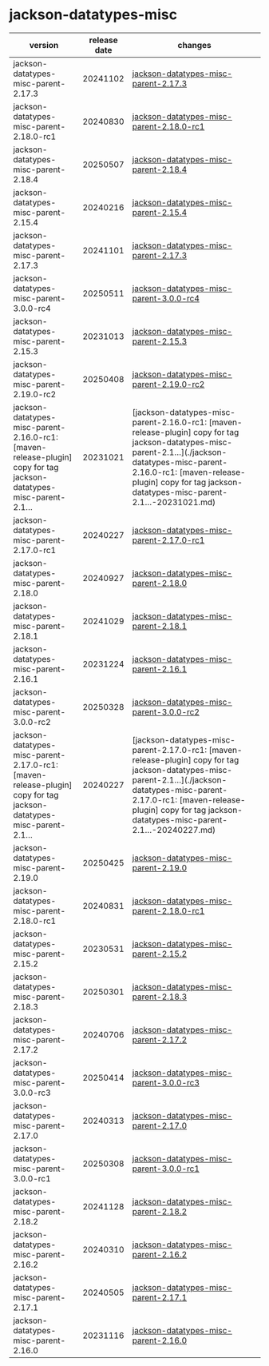 # jackson-datatypes-misc	


|version|release date|changes|
|---|---|---|
|jackson-datatypes-misc-parent-2.17.3|20241102|[jackson-datatypes-misc-parent-2.17.3](./jackson-datatypes-misc-parent-2.17.3-20241102.md)|
|jackson-datatypes-misc-parent-2.18.0-rc1|20240830|[jackson-datatypes-misc-parent-2.18.0-rc1](./jackson-datatypes-misc-parent-2.18.0-rc1-20240830.md)|
|jackson-datatypes-misc-parent-2.18.4|20250507|[jackson-datatypes-misc-parent-2.18.4](./jackson-datatypes-misc-parent-2.18.4-20250507.md)|
|jackson-datatypes-misc-parent-2.15.4|20240216|[jackson-datatypes-misc-parent-2.15.4](./jackson-datatypes-misc-parent-2.15.4-20240216.md)|
|jackson-datatypes-misc-parent-2.17.3|20241101|[jackson-datatypes-misc-parent-2.17.3](./jackson-datatypes-misc-parent-2.17.3-20241101.md)|
|jackson-datatypes-misc-parent-3.0.0-rc4|20250511|[jackson-datatypes-misc-parent-3.0.0-rc4](./jackson-datatypes-misc-parent-3.0.0-rc4-20250511.md)|
|jackson-datatypes-misc-parent-2.15.3|20231013|[jackson-datatypes-misc-parent-2.15.3](./jackson-datatypes-misc-parent-2.15.3-20231013.md)|
|jackson-datatypes-misc-parent-2.19.0-rc2|20250408|[jackson-datatypes-misc-parent-2.19.0-rc2](./jackson-datatypes-misc-parent-2.19.0-rc2-20250408.md)|
|jackson-datatypes-misc-parent-2.16.0-rc1: [maven-release-plugin] copy for tag jackson-datatypes-misc-parent-2.1…|20231021|[jackson-datatypes-misc-parent-2.16.0-rc1: [maven-release-plugin] copy for tag jackson-datatypes-misc-parent-2.1…](./jackson-datatypes-misc-parent-2.16.0-rc1: [maven-release-plugin] copy for tag jackson-datatypes-misc-parent-2.1…-20231021.md)|
|jackson-datatypes-misc-parent-2.17.0-rc1|20240227|[jackson-datatypes-misc-parent-2.17.0-rc1](./jackson-datatypes-misc-parent-2.17.0-rc1-20240227.md)|
|jackson-datatypes-misc-parent-2.18.0|20240927|[jackson-datatypes-misc-parent-2.18.0](./jackson-datatypes-misc-parent-2.18.0-20240927.md)|
|jackson-datatypes-misc-parent-2.18.1|20241029|[jackson-datatypes-misc-parent-2.18.1](./jackson-datatypes-misc-parent-2.18.1-20241029.md)|
|jackson-datatypes-misc-parent-2.16.1|20231224|[jackson-datatypes-misc-parent-2.16.1](./jackson-datatypes-misc-parent-2.16.1-20231224.md)|
|jackson-datatypes-misc-parent-3.0.0-rc2|20250328|[jackson-datatypes-misc-parent-3.0.0-rc2](./jackson-datatypes-misc-parent-3.0.0-rc2-20250328.md)|
|jackson-datatypes-misc-parent-2.17.0-rc1: [maven-release-plugin] copy for tag jackson-datatypes-misc-parent-2.1…|20240227|[jackson-datatypes-misc-parent-2.17.0-rc1: [maven-release-plugin] copy for tag jackson-datatypes-misc-parent-2.1…](./jackson-datatypes-misc-parent-2.17.0-rc1: [maven-release-plugin] copy for tag jackson-datatypes-misc-parent-2.1…-20240227.md)|
|jackson-datatypes-misc-parent-2.19.0|20250425|[jackson-datatypes-misc-parent-2.19.0](./jackson-datatypes-misc-parent-2.19.0-20250425.md)|
|jackson-datatypes-misc-parent-2.18.0-rc1|20240831|[jackson-datatypes-misc-parent-2.18.0-rc1](./jackson-datatypes-misc-parent-2.18.0-rc1-20240831.md)|
|jackson-datatypes-misc-parent-2.15.2|20230531|[jackson-datatypes-misc-parent-2.15.2](./jackson-datatypes-misc-parent-2.15.2-20230531.md)|
|jackson-datatypes-misc-parent-2.18.3|20250301|[jackson-datatypes-misc-parent-2.18.3](./jackson-datatypes-misc-parent-2.18.3-20250301.md)|
|jackson-datatypes-misc-parent-2.17.2|20240706|[jackson-datatypes-misc-parent-2.17.2](./jackson-datatypes-misc-parent-2.17.2-20240706.md)|
|jackson-datatypes-misc-parent-3.0.0-rc3|20250414|[jackson-datatypes-misc-parent-3.0.0-rc3](./jackson-datatypes-misc-parent-3.0.0-rc3-20250414.md)|
|jackson-datatypes-misc-parent-2.17.0|20240313|[jackson-datatypes-misc-parent-2.17.0](./jackson-datatypes-misc-parent-2.17.0-20240313.md)|
|jackson-datatypes-misc-parent-3.0.0-rc1|20250308|[jackson-datatypes-misc-parent-3.0.0-rc1](./jackson-datatypes-misc-parent-3.0.0-rc1-20250308.md)|
|jackson-datatypes-misc-parent-2.18.2|20241128|[jackson-datatypes-misc-parent-2.18.2](./jackson-datatypes-misc-parent-2.18.2-20241128.md)|
|jackson-datatypes-misc-parent-2.16.2|20240310|[jackson-datatypes-misc-parent-2.16.2](./jackson-datatypes-misc-parent-2.16.2-20240310.md)|
|jackson-datatypes-misc-parent-2.17.1|20240505|[jackson-datatypes-misc-parent-2.17.1](./jackson-datatypes-misc-parent-2.17.1-20240505.md)|
|jackson-datatypes-misc-parent-2.16.0|20231116|[jackson-datatypes-misc-parent-2.16.0](./jackson-datatypes-misc-parent-2.16.0-20231116.md)|
